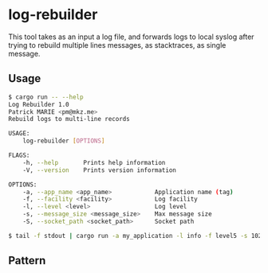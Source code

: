# log-rebuilder

This tool takes as an input a log file, and forwards logs to local syslog after trying to rebuild multiple lines messages, as stacktraces, as single message.

## Usage

```sh
$ cargo run -- --help
Log Rebuilder 1.0
Patrick MARIE <pm@mkz.me>
Rebuild logs to multi-line records

USAGE:
    log-rebuilder [OPTIONS]

FLAGS:
    -h, --help       Prints help information
    -V, --version    Prints version information

OPTIONS:
    -a, --app_name <app_name>            Application name (tag)
    -f, --facility <facility>            Log facility
    -l, --level <level>                  Log level
    -s, --message_size <message_size>    Max message size
    -S, --socket_path <socket_path>      Socket path

$ tail -f stdout | cargo run -a my_application -l info -f level5 -s 1024
```

## Pattern